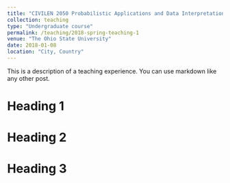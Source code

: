 ```yaml
---
title: "CIVILEN 2050 Probabilistic Applications and Data Interpretation in Civil and Environmental Engineering"
collection: teaching
type: "Undergraduate course"
permalink: /teaching/2018-spring-teaching-1
venue: "The Ohio State University"
date: 2018-01-08
location: "City, Country"
---
```


This is a description of a teaching experience. You can use markdown like any other post.

Heading 1
======

Heading 2
======

Heading 3
======
